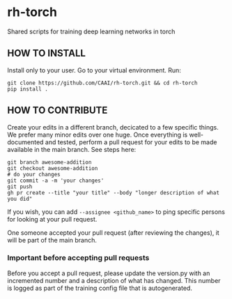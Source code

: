 # rh-torch
Shared scripts for training deep learning networks in torch 

## HOW TO INSTALL

Install only to your user. Go to your virtual environment. Run:
```
git clone https://github.com/CAAI/rh-torch.git && cd rh-torch
pip install .
```

## HOW TO CONTRIBUTE

Create your edits in a different branch, decicated to a few specific things. We prefer many minor edits over one huge. Once everything is well-documented and tested, perform a pull request for your edits to be made available in the main branch. See steps here:
```
git branch awesome-addition
git checkout awesome-addition
# do your changes
git commit -a -m 'your changes'
git push
gh pr create --title "your title" --body "longer description of what you did"
```
If you wish, you can add ```--assignee <github_name>``` to ping specific persons for looking at your pull request.

One someone accepted your pull request (after reviewing the changes), it will be part of the main branch.

### Important before accepting pull requests
Before you accept a pull request, please update the version.py with an incremented number and a description of what has changed. This number is logged as part of the training config file that is autogenerated.
